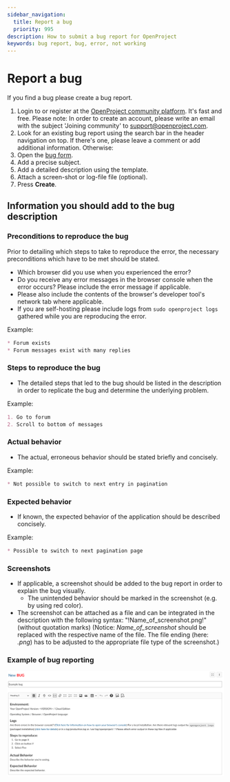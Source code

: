 ```yaml
---
sidebar_navigation:
  title: Report a bug
  priority: 995
description: How to submit a bug report for OpenProject
keywords: bug report, bug, error, not working
---
```

# Report a bug

If you find a bug please create a bug report.

1. Login to or register at the [OpenProject community platform](https://community.openproject.org/). It's fast and free. Please note: In order to create an account, please write an email with the subject 'Joining community' to [support@openproject.com](mailto:support@openproject.com).
2. Look for an existing bug report using the search bar in the header navigation on top. If there's one, please leave a comment or add additional information. Otherwise:
3. Open the [bug form](https://community.openproject.org/projects/openproject/work_packages/new?type=1).
4. Add a precise subject.
5. Add a detailed description using the template.
6. Attach a screen-shot or log-file file (optional).
7. Press **Create**.

## Information you should add to the bug description

### Preconditions to reproduce the bug

Prior to detailing which steps to take to reproduce the error, the necessary preconditions which have to be met should be stated.

* Which browser did you use when you experienced the error?
* Do you receive any error messages in the browser console when the error occurs? Please include the error message if applicable.
* Please also include the contents of the browser's developer tool's network tab where applicable.
* If you are self-hosting please include logs from `sudo openproject logs` gathered while you are reproducing the error.

Example:

```markdown
* Forum exists
* Forum messages exist with many replies
```

### Steps to reproduce the bug

* The detailed steps that led to the bug should be listed in the description in order to replicate the bug and determine the underlying problem.

Example:

```markdown
1. Go to forum
2. Scroll to bottom of messages
```

### Actual behavior

* The actual, erroneous behavior should be stated briefly and concisely.

Example:

```markdown
* Not possible to switch to next entry in pagination
```

### Expected behavior

* If known, the expected behavior of the application should be described concisely.

Example:

```markdown
* Possible to switch to next pagination page
```

### Screenshots

* If applicable, a screenshot should be added to the bug report in order to explain the bug visually.
  * The unintended behavior should be marked in the screenshot (e.g. by using red color).
* The screenshot can be attached as a file and can be integrated in the description with the following syntax: "!Name_of_screenshot.png!" (without quotation marks)
(Notice: *Name_of_screenshot* should be replaced with the respective name of the file. The file ending (here: *.png*) has to be adjusted to the appropriate file type of the screenshot.)

### Example of bug reporting

![bug_report_example](bug_report_example-1706822.png)
